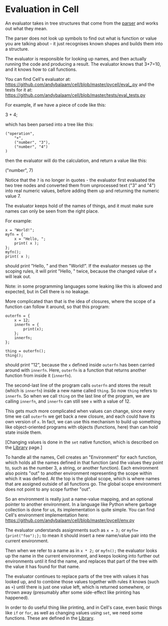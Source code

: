 # Evaluation in Cell

An evaluator takes in tree structures that come from the [parser](parsing.md)
and works out what they mean.

The parser does not look up symbols to find out what is function or value you
are talking about - it just recognises known shapes and builds them into a
structure.

The evaluator is responsible for looking up names, and then actually running
the code and producing a result.  The evaluator knows that 3+7=10, and it knows
how to call functions.

You can find Cell's evaluator at:
https://github.com/andybalaam/cell/blob/master/pycell/eval_.py
and the tests for it at:
https://github.com/andybalaam/cell/blob/master/tests/eval_tests.py

For example, if we have a piece of code like this:

3 + 4;

which has been parsed into a tree like this:


    ("operation",
        "+",
        ("number", "3"),
        ("number", "4")
    )

then the evaluator will do the calculation, and return a value like this:

   ("number", 7)

Notice that the `7` is no longer in quotes - the evaluator first evaluated the
two tree nodes and converted them from unprocessed text ("3" and "4") into
real numeric values, before adding them up and returning the numeric value 7.

The evaluator keeps hold of the names of things, and it must make sure names
can only be seen from the right place.

For example:

    x = "World!";
    myfn = {
        x = "Hello, ";
        print( x );
    };
    myfn();
    print( x );

should print "Hello, " and then "World!".  If the evaluator messes up the
scoping rules, it will print "Hello, " twice, because the changed value of `x`
will leak out.

Note: in some programming languages some leaking like this is allowed and
expected, but in Cell there is no leakage.

More complicated than that is the idea of closures, where the scope of a
function can follow it around, so that this program:

    outerfn = {
        x = 12;
        innerfn = {
            print(x);
        };
        innerfn;
    };

    thing = outerfn();
    thing();

should print "12", because the `x` defined inside `outerfn` has been carried
around with `innerfn`.  Here, `outerfn` is a function that returns another
function from inside it (`innerfn`).

The second-last line of the program calls `outerfn` and stores the result
(which is `innerfn`) inside a new name called `thing`.  So now `thing` refers
to `innerfn`.  So when we call `thing` on the last line of the program, we are
calling `innerfn`, and `innerfn` can still see `x` with a value of 12.

This gets much more complicated when values can change, since every time we
call `outerfn` we get back a new closure, and each could have its own version
of `x`.  In fact, we can use this mechanism to build up something like
object-oriented programs with objects (functions, here) than can hold state
inside them.

[Changing values is done in the `set` native function, which is described on
the [Library](library.md) page.]

To handle all the names, Cell creates an "Environment" for each function, which
holds all the names defined in that function (and the values they point to,
such as the number 3, a string, or another function).  Each environment also
points "out" to another environment representing the scope within which it was
defined.  At the top is the global scope, which is where names that are
assigned outside of all functions go.  The global scope environment does not
point to any scope further "out".

So an environment is really just a name-value mapping, and an optional pointer
to another environment.  In a language like Python where garbage collection
is done for us, its implementation is quite simple.  You can find Cell's
environment implementation here:
https://github.com/andybalaam/cell/blob/master/pycell/env.py

The evaluator understands assignments such as `x = 3;` or
`myfn={print("foo");};` to mean it should insert a new name/value pair into the
current environment.

Then when we refer to a name as in `x * 2;` or `myfn();` the evaluator looks
up the name in the current environment, and keeps looking into further out
environments until it find the name, and replaces that part of the tree with
the value it has found for that name.

The evaluator continues to replace parts of the tree with values it has looked
up, and to combine those values together with rules it knows (such as `+`)
until there is just one value left, which is returned somewhere, or thrown away
(presumably after some side-effect like printing has happened).

In order to do useful thing like printing, and in Cell's case, even basic
things like `if` or `for`, as well as changing values using `set`, we need some
functions.  These are defined in the [Library](library.md).

